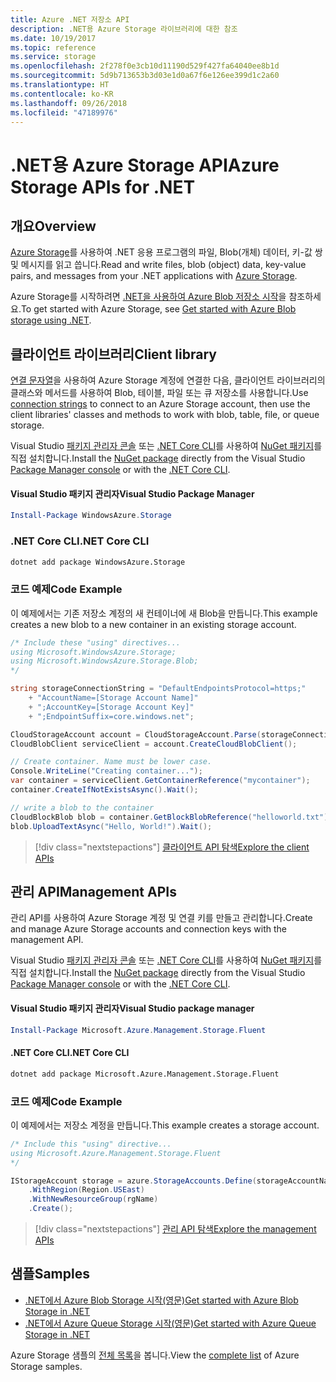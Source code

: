 ```yaml
---
title: Azure .NET 저장소 API
description: .NET용 Azure Storage 라이브러리에 대한 참조
ms.date: 10/19/2017
ms.topic: reference
ms.service: storage
ms.openlocfilehash: 2f278f0e3cb10d11190d529f427fa64040ee8b1d
ms.sourcegitcommit: 5d9b713653b3d03e1d0a67f6e126ee399d1c2a60
ms.translationtype: HT
ms.contentlocale: ko-KR
ms.lasthandoff: 09/26/2018
ms.locfileid: "47189976"
---
```

# <a name="azure-storage-apis-for-net"></a><span data-ttu-id="4433a-103">.NET용 Azure Storage API</span><span class="sxs-lookup"><span data-stu-id="4433a-103">Azure Storage APIs for .NET</span></span>

## <a name="overview"></a><span data-ttu-id="4433a-104">개요</span><span class="sxs-lookup"><span data-stu-id="4433a-104">Overview</span></span>

<span data-ttu-id="4433a-105">[Azure Storage](https://docs.microsoft.com/azure/storage/storage-introduction)를 사용하여 .NET 응용 프로그램의 파일, Blob(개체) 데이터, 키-값 쌍 및 메시지를 읽고 씁니다.</span><span class="sxs-lookup"><span data-stu-id="4433a-105">Read and write files, blob (object) data, key-value pairs, and messages from your .NET applications with [Azure Storage](https://docs.microsoft.com/azure/storage/storage-introduction).</span></span>

<span data-ttu-id="4433a-106">Azure Storage를 시작하려면 [.NET을 사용하여 Azure Blob 저장소 시작](/azure/storage/storage-dotnet-how-to-use-blobs)을 참조하세요.</span><span class="sxs-lookup"><span data-stu-id="4433a-106">To get started with Azure Storage, see [Get started with Azure Blob storage using .NET](/azure/storage/storage-dotnet-how-to-use-blobs).</span></span>

## <a name="client-library"></a><span data-ttu-id="4433a-107">클라이언트 라이브러리</span><span class="sxs-lookup"><span data-stu-id="4433a-107">Client library</span></span>

<span data-ttu-id="4433a-108">[연결 문자열](/azure/storage/storage-create-storage-account#manage-your-storage-account)을 사용하여 Azure Storage 계정에 연결한 다음, 클라이언트 라이브러리의 클래스와 메서드를 사용하여 Blob, 테이블, 파일 또는 큐 저장소를 사용합니다.</span><span class="sxs-lookup"><span data-stu-id="4433a-108">Use [connection strings](/azure/storage/storage-create-storage-account#manage-your-storage-account) to connect to an Azure Storage account, then use the client libraries' classes and methods to work with blob, table, file, or queue storage.</span></span>

<span data-ttu-id="4433a-109">Visual Studio [패키지 관리자 콘솔][PackageManager] 또는 [.NET Core CLI][DotNetCLI]를 사용하여 [NuGet 패키지](https://www.nuget.org/packages/WindowsAzure.Storage)를 직접 설치합니다.</span><span class="sxs-lookup"><span data-stu-id="4433a-109">Install the [NuGet package](https://www.nuget.org/packages/WindowsAzure.Storage) directly from the Visual Studio [Package Manager console][PackageManager] or with the [.NET Core CLI][DotNetCLI].</span></span>

#### <a name="visual-studio-package-manager"></a><span data-ttu-id="4433a-110">Visual Studio 패키지 관리자</span><span class="sxs-lookup"><span data-stu-id="4433a-110">Visual Studio Package Manager</span></span>

```powershell
Install-Package WindowsAzure.Storage
```

### <a name="net-core-cli"></a><span data-ttu-id="4433a-111">.NET Core CLI</span><span class="sxs-lookup"><span data-stu-id="4433a-111">.NET Core CLI</span></span>

```bash
dotnet add package WindowsAzure.Storage
```

### <a name="code-example"></a><span data-ttu-id="4433a-112">코드 예제</span><span class="sxs-lookup"><span data-stu-id="4433a-112">Code Example</span></span>

<span data-ttu-id="4433a-113">이 예제에서는 기존 저장소 계정의 새 컨테이너에 새 Blob을 만듭니다.</span><span class="sxs-lookup"><span data-stu-id="4433a-113">This example creates a new blob to a new container in an existing storage account.</span></span>

```csharp
/* Include these "using" directives...
using Microsoft.WindowsAzure.Storage;
using Microsoft.WindowsAzure.Storage.Blob;
*/

string storageConnectionString = "DefaultEndpointsProtocol=https;"
    + "AccountName=[Storage Account Name]"
    + ";AccountKey=[Storage Account Key]"
    + ";EndpointSuffix=core.windows.net";

CloudStorageAccount account = CloudStorageAccount.Parse(storageConnectionString);
CloudBlobClient serviceClient = account.CreateCloudBlobClient();

// Create container. Name must be lower case.
Console.WriteLine("Creating container...");
var container = serviceClient.GetContainerReference("mycontainer");
container.CreateIfNotExistsAsync().Wait();

// write a blob to the container
CloudBlockBlob blob = container.GetBlockBlobReference("helloworld.txt");
blob.UploadTextAsync("Hello, World!").Wait();
```

> [!div class="nextstepactions"]
> [<span data-ttu-id="4433a-114">클라이언트 API 탐색</span><span class="sxs-lookup"><span data-stu-id="4433a-114">Explore the client APIs</span></span>](/dotnet/api/overview/azure/storage/client)

## <a name="management-apis"></a><span data-ttu-id="4433a-115">관리 API</span><span class="sxs-lookup"><span data-stu-id="4433a-115">Management APIs</span></span>

<span data-ttu-id="4433a-116">관리 API를 사용하여 Azure Storage 계정 및 연결 키를 만들고 관리합니다.</span><span class="sxs-lookup"><span data-stu-id="4433a-116">Create and manage Azure Storage accounts and connection keys with the management API.</span></span>

<span data-ttu-id="4433a-117">Visual Studio [패키지 관리자 콘솔][PackageManager] 또는 [.NET Core CLI][DotNetCLI]를 사용하여 [NuGet 패키지](https://www.nuget.org/packages/Microsoft.Azure.Management.Storage.Fluent)를 직접 설치합니다.</span><span class="sxs-lookup"><span data-stu-id="4433a-117">Install the [NuGet package](https://www.nuget.org/packages/Microsoft.Azure.Management.Storage.Fluent) directly from the Visual Studio [Package Manager console][PackageManager] or with the [.NET Core CLI][DotNetCLI].</span></span>

#### <a name="visual-studio-package-manager"></a><span data-ttu-id="4433a-118">Visual Studio 패키지 관리자</span><span class="sxs-lookup"><span data-stu-id="4433a-118">Visual Studio package manager</span></span>

```powershell
Install-Package Microsoft.Azure.Management.Storage.Fluent
```

#### <a name="net-core-cli"></a><span data-ttu-id="4433a-119">.NET Core CLI</span><span class="sxs-lookup"><span data-stu-id="4433a-119">.NET Core CLI</span></span>

````bash
dotnet add package Microsoft.Azure.Management.Storage.Fluent
````

### <a name="code-example"></a><span data-ttu-id="4433a-120">코드 예제</span><span class="sxs-lookup"><span data-stu-id="4433a-120">Code Example</span></span>

<span data-ttu-id="4433a-121">이 예제에서는 저장소 계정을 만듭니다.</span><span class="sxs-lookup"><span data-stu-id="4433a-121">This example creates a storage account.</span></span>

```csharp
/* Include this "using" directive...
using Microsoft.Azure.Management.Storage.Fluent
*/

IStorageAccount storage = azure.StorageAccounts.Define(storageAccountName)
    .WithRegion(Region.USEast)
    .WithNewResourceGroup(rgName)
    .Create();
```

> [!div class="nextstepactions"]
> [<span data-ttu-id="4433a-122">관리 API 탐색</span><span class="sxs-lookup"><span data-stu-id="4433a-122">Explore the management APIs</span></span>](/dotnet/api/overview/azure/storage/management)

## <a name="samples"></a><span data-ttu-id="4433a-123">샘플</span><span class="sxs-lookup"><span data-stu-id="4433a-123">Samples</span></span>

* [<span data-ttu-id="4433a-124">.NET에서 Azure Blob Storage 시작(영문)</span><span class="sxs-lookup"><span data-stu-id="4433a-124">Get started with Azure Blob Storage in .NET</span></span>](https://azure.microsoft.com/resources/samples/storage-blob-dotnet-getting-started/) 
* [<span data-ttu-id="4433a-125">.NET에서 Azure Queue Storage 시작(영문)</span><span class="sxs-lookup"><span data-stu-id="4433a-125">Get started with Azure Queue Storage in .NET</span></span>](https://azure.microsoft.com/resources/samples/storage-queue-dotnet-getting-started/)

<span data-ttu-id="4433a-126">Azure Storage 샘플의 [전체 목록](https://azure.microsoft.com/resources/samples/?platform=dotnet&term=storage)을 봅니다.</span><span class="sxs-lookup"><span data-stu-id="4433a-126">View the [complete list](https://azure.microsoft.com/resources/samples/?platform=dotnet&term=storage) of Azure Storage samples.</span></span>

[PackageManager]: https://docs.microsoft.com/nuget/tools/package-manager-console
[DotNetCLI]: https://docs.microsoft.com/dotnet/core/tools/dotnet-add-package